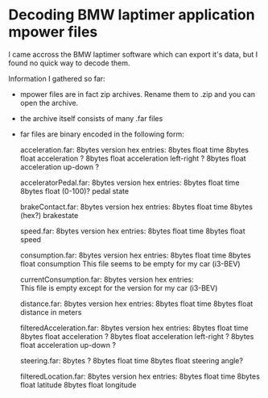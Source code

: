 # Decoding BMW laptimer application mpower files

I came accross the BMW laptimer software which can export it's data, but I found no quick way to decode them. 

Information I gathered so far:
- mpower files are in fact zip archives. Rename them to .zip and you can open the archive.
- the archive itself consists of many .far files
- far files are binary encoded in the following form:


    acceleration.far:       8bytes version hex
                            entries:
                            8bytes float time
                            8bytes float acceleration ?
                            8bytes float acceleration left-right ?
                            8bytes float acceleration up-down ?

    acceleratorPedal.far:   8bytes version hex
                            entries:
                            8bytes float time
                            8bytes float (0-100)? pedal state

    brakeContact.far:       8bytes version hex
                            entries:
                            8bytes float time
                            8bytes (hex?) brakestate


    speed.far:              8bytes version hex
                            entries:
                            8bytes float time
                            8bytes float speed 
                        
    consumption.far:        8bytes version hex
                            entries:
                            8bytes float time
                            8bytes float consumption
                            This file seems to be empty for my car (i3-BEV)
                        
    currentConsumption.far: 8bytes version hex
                            entries:    
                            This file is empty except for the version for my car (i3-BEV)
                            
    distance.far:           8bytes version hex
                            entries:
                            8bytes float time
                            8bytes float distance in meters
    
    filteredAcceleration.far: 8bytes version hex
                            entries:
                            8bytes float time
                            8bytes float acceleration ?
                            8bytes float acceleration left-right ?
                            8bytes float acceleration up-down ?

    steering.far:           8bytes ?
                            8bytes float time
                            8bytes float steering angle?
                            
    filteredLocation.far:   8bytes version hex
                            entries:
                            8bytes float time
                            8bytes float latitude
                            8bytes float longitude

